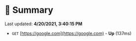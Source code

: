 # 📖 Summary
Last updated: **4/20/2021, 3:40:15 PM**

- `GET` [https://google.com](https://google.com) - **Up** (137ms)
